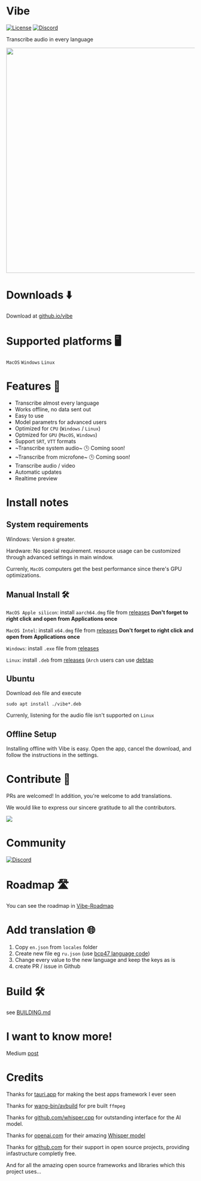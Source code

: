 # Vibe

[![License](https://img.shields.io/badge/License-MIT-green.svg)](https://opencollective.com/tauri)
[![Discord](https://img.shields.io/badge/chat-discord-7289da.svg)](https://discord.com/channels/1200136309369491508/1200136839831506944)

Transcribe audio in every language

<img width=600 src="https://github.com/thewh1teagle/vibe/assets/61390950/22779ac6-9e49-4c21-b528-29647f039da2">

# Downloads ⬇️

Download at <a href="https://thewh1teagle.github.io/vibe" target="_blank">github.io/vibe</a>

# Supported platforms 🖥️

`MacOS`
`Windows`
`Linux`

# Features 🌟

-   Transcribe almost every language
-   Works offline, no data sent out
-   Easy to use
-   Model parametrs for advanced users
-   Optimized for `CPU` (`Windows` / `Linux`)
-   Optmized for `GPU` (`MacOS`, `Windows`)
-   Support `SRT`, `VTT` formats
-   ~Transcribe system audio~ 🕒 Coming soon!
-   ~Transcribe from microfone~ 🕒 Coming soon!
-   Transcribe audio / video
-   Automatic updates
-   Realtime preview

# Install notes

## System requirements

Windows: Version `8` greater.

Hardware:
No special requirement. resource usage can be customized through advanced settings in main window.

Currenly, `MacOS` computers get the best performance since there's GPU optimizations.

## Manual Install 🛠️

`MacOS Apple silicon`: install `aarch64.dmg` file from [releases](https://github.com/thewh1teagle/vibe/releases) **Don't forget to right click and open from Applications once**

`MacOS Intel`: install `x64.dmg` file from [releases](https://github.com/thewh1teagle/vibe/releases) **Don't forget to right click and open from Applications once**

`Windows`: install `.exe` file from [releases](https://github.com/thewh1teagle/vibe/releases)

`Linux`: install `.deb` from [releases](https://github.com/thewh1teagle/vibe/releases) (`Arch` users can use [debtap](https://aur.archlinux.org/packages/debtap)

## Ubuntu

Download `deb` file and execute

```console
sudo apt install ./vibe*.deb
```

Currenly, listening for the audio file isn't supported on `Linux`

## Offline Setup

Installing offline with Vibe is easy. Open the app, cancel the download, and follow the instructions in the settings.


# Contribute 🤝

PRs are welcomed!
In addition, you're welcome to add translations.

We would like to express our sincere gratitude to all the contributors.

<a href="https://github.com/thewh1teagle/vibe/graphs/contributors">
  <img src="https://contrib.rocks/image?repo=thewh1teagle/vibe" />
</a>

# Community

[![Discord](https://img.shields.io/badge/chat-discord-7289da.svg)](https://discord.com/channels/1200136309369491508/1200136839831506944)

# Roadmap 🛣️

You can see the roadmap in [Vibe-Roadmap](https://github.com/users/thewh1teagle/projects/5/views/1)

# Add translation 🌐

1. Copy `en.json` from `locales` folder
2. Create new file eg `ru.json` (use [bcp47 language code](https://gist.github.com/thewh1teagle/c8877e5c4c5e2780754ddd065ae2592e))
3. Change every value to the new language and keep the keys as is
4. create PR / issue in Github

# Build 🛠️

see [BUILDING.md](BUILDING.md)

# I want to know more!

Medium [post](https://medium.com/@thewh1teagle/creating-vibe-multilingual-audio-transcription-872ab6d9dbb0)

# Credits

Thanks for [tauri.app](https://tauri.app/) for making the best apps framework I ever seen

Thanks for [wang-bin/avbuild](https://github.com/wang-bin/avbuild) for pre built `ffmpeg`

Thanks for [github.com/whisper.cpp](https://github.com/ggerganov/whisper.cpp) for outstanding interface for the AI model.

Thanks for [openai.com](https://openai.com/) for their amazing [Whisper model](https://openai.com/research/whisper)

Thanks for [github.com](https://github.com/) for their support in open source projects, providing infastructure completly free.

And for all the amazing open source frameworks and libraries which this project uses...
